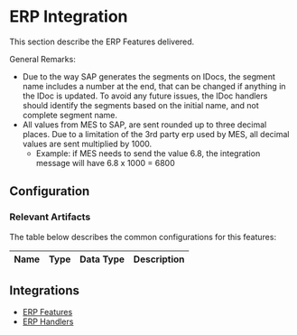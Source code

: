 ﻿# ERP Integration

This section describe the ERP Features delivered.

General Remarks:
* Due to the way SAP generates the segments on IDocs, the segment name includes a number at the end, that can be changed if anything in the IDoc is updated. To avoid any future issues, the IDoc handlers should identify the segments based on the initial name, and not complete segment name.
* All values from MES to SAP, are sent rounded up to three decimal places. Due to a limitation of the 3rd party erp used by MES, all decimal values are sent multiplied by 1000.
  * Example: if MES needs to send the value 6.8, the integration message will have 6.8 x 1000 = 6800 

## Configuration

### Relevant Artifacts
The table below describes the common configurations for this features:

|Name          | Type      |  Data Type | Description |
|:------------ | :-------- | :-------- | :-----------|

## Integrations
* [ERP Features](/amsosram/techspec>erpintegration>erpfeatures)
* [ERP Handlers](/amsosram/techspec>erpintegration>erphandlers)


